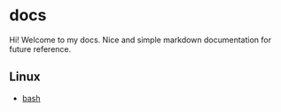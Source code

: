 # docs

Hi! Welcome to my docs. Nice and simple markdown documentation for future reference.

## Linux

- [bash](bash/index.md)
